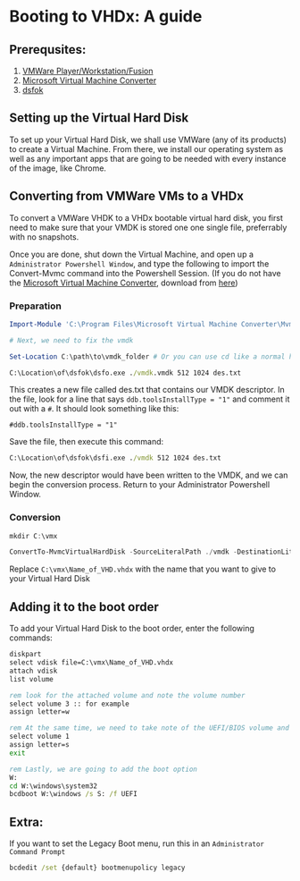 # Booting to VHDx: A guide

## Prerequsites:

1. [VMWare Player/Workstation/Fusion](https://www.vmware.com/products/personal-desktop-virtualization.html)
2. [Microsoft Virtual Machine Converter](https://www.microsoft.com/en-us/download/confirmation.aspx?id=42497)
3. [dsfok](https://www.mysysadmintips.com/-downloads-/Windows/Servers/dsfok.zip)

## Setting up the Virtual Hard Disk

To set up your Virtual Hard Disk, we shall use VMWare (any of its products) to create a Virtual Machine. From there, we install our operating system as well as any important apps that are going to be needed with every instance of the image, like Chrome.

## Converting from VMWare VMs to a VHDx

To convert a VMWare VHDK to a VHDx bootable virtual hard disk, you first need to make sure that your VMDK is stored one one single file, preferrably with no snapshots.

Once you are done, shut down the Virtual Machine, and open up a 
`Administrator Powershell Window`, and type the following to import the Convert-Mvmc command into the Powershell Session. (If you do not have the [Microsoft Virtual Machine Converter](https://www.microsoft.com/en-us/download/confirmation.aspx?id=42497), download from [here](https://www.microsoft.com/en-us/download/confirmation.aspx?id=42497&6B49FDFB-8E5B-4B07-BC31-15695C5A2143=1))

### Preparation

```Powershell
Import-Module 'C:\Program Files\Microsoft Virtual Machine Converter\MvmcCmdlet.psd1'

# Next, we need to fix the vmdk

Set-Location C:\path\to\vmdk_folder # Or you can use cd like a normal human being
```

```cmd
C:\Location\of\dsfok\dsfo.exe ./vmdk.vmdk 512 1024 des.txt
```

This creates a new file called des.txt that contains our VMDK descriptor. In the file, look for a line that says `ddb.toolsInstallType = "1"` and comment it out with a `#`. It should look something like this:

`#ddb.toolsInstallType = "1"`

Save the file, then execute this command:

```cmd
C:\Location\of\dsfok\dsfi.exe ./vmdk 512 1024 des.txt
```

Now, the new descriptor would have been written to the VMDK, and we can begin the conversion process. Return to your Administrator Powershell Window.

### Conversion

```Powershell
mkdir C:\vmx

ConvertTo-MvmcVirtualHardDisk -SourceLiteralPath ./vmdk -DestinationLiteralPath C:\vmx\Name_Of_VHd.vhdx -VhdFormat Vhdx -VhdType DynamicHardDisk
```

Replace `C:\vmx\Name_of_VHD.vhdx` with the name that you want to give to your Virtual Hard Disk

## Adding it to the boot order

To add your Virtual Hard Disk to the boot order, enter the following commands:

```cmd
diskpart
select vdisk file=C:\vmx\Name_of_VHD.vhdx
attach vdisk
list volume

rem look for the attached volume and note the volume number
select volume 3 :: for example
assign letter=w

rem At the same time, we need to take note of the UEFI/BIOS volume and assign a letter to it
select volume 1
assign letter=s
exit

rem Lastly, we are going to add the boot option
W:
cd W:\windows\system32
bcdboot W:\windows /s S: /f UEFI
```

## Extra:

If you want to set the Legacy Boot menu, run this in an `Administrator Command Prompt`

```cmd
bcdedit /set {default} bootmenupolicy legacy
```
